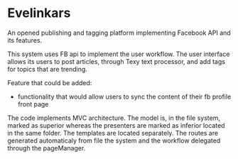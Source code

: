 # Evelinkars
An opened publishing and tagging platform implementing Facebook API and its features. 

This system uses FB api to implement the user workflow. The user interface allows its users to post articles, through Texy text processor, and add tags for topics that are trending.

Feature that could be added: 
- functionality that would allow users to sync the content of their fb profile front page 

The code implements MVC architecture. The model is, in the file system, marked as superior whereas the presenters are marked as inferior located in the same folder. 
The templates are located separately. The routes are generated automaticaly from file the system and the workflow delegated through the pageManager. 




